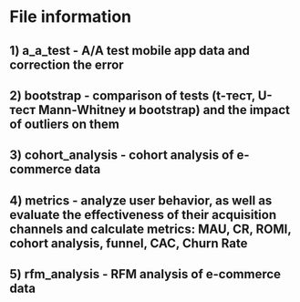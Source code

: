 # File information
## 1) a_a_test - A/A test mobile app data and correction the error
## 2) bootstrap - comparison of tests (t-тест, U-тест Mann-Whitney и bootstrap) and the impact of outliers on them
## 3) cohort_analysis - cohort analysis of e-commerce data
## 4) metrics - analyze user behavior, as well as evaluate the effectiveness of their acquisition channels and calculate metrics: MAU, CR, ROMI, cohort analysis, funnel, CAC, Churn Rate
## 5) rfm_analysis - RFM analysis of e-commerce data
